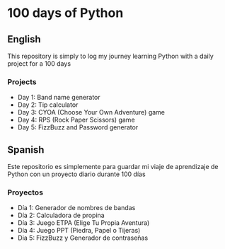 # 100 days of Python

## English

This repository is simply to log my journey learning Python with a daily project for a 100 days

### Projects

* Day 1: Band name generator
* Day 2: Tip calculator
* Day 3: CYOA (Choose Your Own Adventure) game
* Day 4: RPS (Rock Paper Scissors) game
* Day 5: FizzBuzz and Password generator

## Spanish

Este repositorio es simplemente para guardar mi viaje de aprendizaje de Python con un proyecto diario durante 100 días

### Proyectos

* Día 1: Generador de nombres de bandas
* Día 2: Calculadora de propina
* Día 3: Juego ETPA (Elige Tu Propia Aventura)
* Día 4: Juego PPT (Piedra, Papel o Tijeras)
* Dia 5: FizzBuzz y Generador de contraseñas
